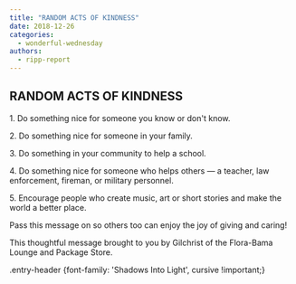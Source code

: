 ```yaml
---
title: "RANDOM ACTS OF KINDNESS"
date: 2018-12-26
categories: 
  - wonderful-wednesday
authors: 
  - ripp-report
---
```


## RANDOM ACTS OF KINDNESS

1\. Do something nice for someone you know or don't know.

2\. Do something nice for someone in your family.

3\. Do something in your community to help a school.

4\. Do something nice for someone who helps others — a teacher, law enforcement, fireman, or military personnel.

5\. Encourage people who create music, art or short stories and make the world a better place.

Pass this message on so others too can enjoy the joy of giving and caring!

This thoughtful message brought to you by Gilchrist of the Flora-Bama Lounge and Package Store.

.entry-header {font-family: 'Shadows Into Light', cursive !important;}

